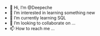 - 👋 Hi, I’m @Deepeche
- 👀 I’m interested in learning something new
- 🌱 I’m currently learning SQL
- 💞️ I’m looking to collaborate on ...
- 📫 How to reach me ...

<!---
Deepeche/Deepeche is a ✨ special ✨ repository because its `README.md` (this file) appears on your GitHub profile.
You can click the Preview link to take a look at your changes.
--->

